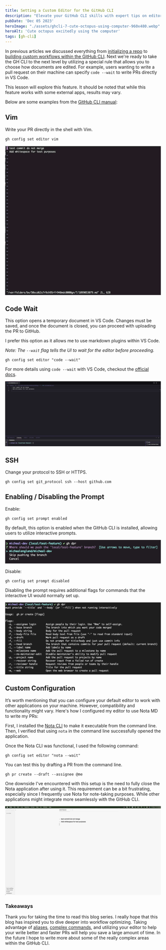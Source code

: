 ```yaml
---
title: Setting a Custom Editor for the GitHub CLI
description: "Elevate your GitHub CLI skills with expert tips on editor configurations and interactive prompts. Discover how to tailor the CLI to your workflow for maximum efficiency."
pubDate: 'Dec 05 2023'
heroImage: "./assets/ghcli-7-cute-octopus-using-computer-960x480.webp"
heroAlt: 'Cute octopus excitedly using the computer'
tags: [gh-cli]
---
```


In previous articles we discussed everything from [initializing a repo](/blog/ghcli-2-initializing-a-repo-with-the-github-cli/) to [building custom workflows within the GitHub CLI](/blog/ghcli-6-building-custom-github-cli-workflows/). Next we're ready to take the GH CLI to the next level by utilizing a special rule that allows you to choose how documents are edited. For example, users wanting to write a pull request on their machine can specify `code --wait` to write PRs directly in VS Code.

This lesson will explore this feature. It should be noted that while this feature works with some external apps, results may vary.

Below are some examples from the [GitHub CLI manual](https://cli.github.com/manual/gh_config_set):

## Vim
Write your PR directly in the shell with Vim.
```shell
gh config set editor vim
```

![Editing commits with Vim](./assets/ghcli-7-commit-editor.webp)

## Code Wait
This option opens a temporary document in VS Code. Changes must be saved, and once the document is closed, you can proceed with uploading the PR to GitHub.

I prefer this option as it allows me to use markdown plugins within VS Code.

_Note: The `--wait` flag tells the UI to wait for the editor before proceeding._

```shell
gh config set editor "code --wait"
```

For more details using `code --wait` with VS Code, checkout the [official docs](https://code.visualstudio.com/docs/sourcecontrol/overview#_vs-code-as-git-editor).

![Editing commits with VS Code using code --wait](./assets/ghcli-7-commi-code-wait.webp)

## SSH
Change your protocol to SSH or HTTPS.

```shell
gh config set git_protocol ssh --host github.com
```

## Enabling / Disabling the Prompt
Enable:
```shell
gh config set prompt enabled
```

By default, this option is enabled when the GitHub CLI is installed, allowing users to utilize interactive prompts.

![GH CLI interactive prompts allow the interactive UI within terminal](./assets/ghcli-7-interactive-prompts.webp)

Disable:
```shell
gh config set prompt disabled
```

Disabling the prompt requires additional flags for commands that the interactive UI would normally set up.

![Disable the GH CLI interactive prompts allows for fast updates with preconfigured commands](./assets/ghcli-7-interactive-prompts-disabled.webp)

## Custom Configuration
It’s worth mentioning that you can configure your default editor to work with other applications on your machine. However, compatibility and functionality might vary. Here's how I configured my editor to use Nota MD to write my PRs:

First, I installed the [Nota CLI](https://docs.nota.md/command-line-interface) to make it executable from the command line. Then, I verified that using `nota` in the command line successfully opened the application.

Once the Nota CLI was functional, I used the following command:

```shell
gh config set editor "nota --wait"
```

You can test this by drafting a PR from the command line.

```shell
gh pr create --draft --assignee @me
```

One downside I've encountered with this setup is the need to fully close the Nota application after using it. This requirement can be a bit frustrating, especially since I frequently use Nota for note-taking purposes. While other applications might integrate more seamlessly with the GitHub CLI.

![Using Nota as an editor with the GitHub CLI.](./assets/ghcli-7-nota-editor.webp)

### Takeaways
Thank you for taking the time to read this blog series. I really hope that this blog has inspired you to dive deeper into workflow optimizing. Taking advantage of [aliases](/blog/ghcli-5-creating-and-managing-github-cli-aliases/), [complex commands](/blog/ghcli-4-building-custom-github-cli-commands/), and utilizing your editor to help your write better and faster PRs will help you save a large amount of time. In the future I hope to write more about some of the really complex areas within the GitHub CLI.